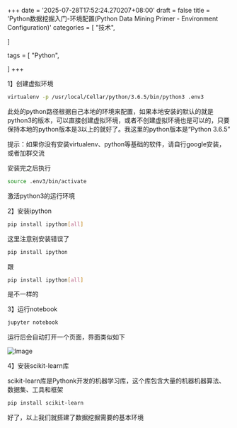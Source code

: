 +++
date = '2025-07-28T17:52:24.270207+08:00'
draft = false
title = 'Python数据挖掘入门-环境配置(Python Data Mining Primer - Environment Configuration)'
categories = [
    "技术",

]

tags = [
    "Python",

]
+++

1】创建虚拟环境

```bash
virtualenv -p /usr/local/Cellar/python/3.6.5/bin/python3 .env3
```

此处的python路径根据自己本地的环境来配置，如果本地安装的默认的就是python3的版本，可以直接创建虚拟环境，或者不创建虚拟环境也是可以的，只要保持本地的python版本是3以上的就好了。我这里的python版本是“Python 3.6.5”

提示：如果你没有安装virtualenv、python等基础的软件，请自行google安装，或者加群交流

安装完之后执行

```bash
source .env3/bin/activate
```

激活python3的运行环境

2】安装ipython

```bash
pip install ipython[all]
```

这里注意别安装错误了

```bash
pip install ipython
```

跟

```bash
pip install ipython[all]
```

是不一样的

3】运行notebook

```bash
jupyter notebook
```

运行后会自动打开一个页面，界面类似如下

![Image](https://cdn.xiaorongmao.com/up/129-1.png)

4】安装scikit-learn库

scikit-learn库是Pythonk开发的机器学习库，这个库包含大量的机器机器算法、数据集、工具和框架

```bash
pip install scikit-learn
```

好了，以上我们就搭建了数据挖掘需要的基本环境
